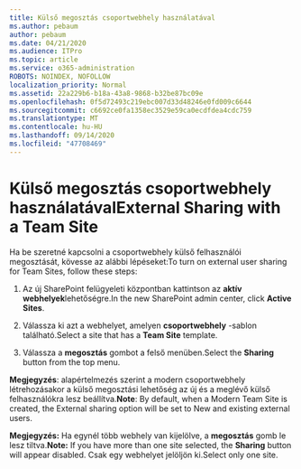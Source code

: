 ```yaml
---
title: Külső megosztás csoportwebhely használatával
ms.author: pebaum
author: pebaum
ms.date: 04/21/2020
ms.audience: ITPro
ms.topic: article
ms.service: o365-administration
ROBOTS: NOINDEX, NOFOLLOW
localization_priority: Normal
ms.assetid: 22a229b6-b18a-43a8-9868-b32be87bc09e
ms.openlocfilehash: 0f5d72493c219ebc007d33d48246e0fd009c6644
ms.sourcegitcommit: c6692ce0fa1358ec3529e59ca0ecdfdea4cdc759
ms.translationtype: MT
ms.contentlocale: hu-HU
ms.lasthandoff: 09/14/2020
ms.locfileid: "47708469"
---
```

# <a name="external-sharing-with-a-team-site"></a><span data-ttu-id="2f82f-102">Külső megosztás csoportwebhely használatával</span><span class="sxs-lookup"><span data-stu-id="2f82f-102">External Sharing with a Team Site</span></span>

<span data-ttu-id="2f82f-103">Ha be szeretné kapcsolni a csoportwebhely külső felhasználói megosztását, kövesse az alábbi lépéseket:</span><span class="sxs-lookup"><span data-stu-id="2f82f-103">To turn on external user sharing for Team Sites, follow these steps:</span></span> 
  
1. <span data-ttu-id="2f82f-104">Az új SharePoint felügyeleti központban kattintson az **aktív webhelyek**lehetőségre.</span><span class="sxs-lookup"><span data-stu-id="2f82f-104">In the new SharePoint admin center, click **Active Sites**.</span></span>
  
2. <span data-ttu-id="2f82f-105">Válassza ki azt a webhelyet, amelyen **csoportwebhely** -sablon található.</span><span class="sxs-lookup"><span data-stu-id="2f82f-105">Select a site that has a **Team Site** template.</span></span> 
  
3. <span data-ttu-id="2f82f-106">Válassza a **megosztás** gombot a felső menüben.</span><span class="sxs-lookup"><span data-stu-id="2f82f-106">Select the **Sharing** button from the top menu.</span></span> 
  
 <span data-ttu-id="2f82f-107">**Megjegyzés**: alapértelmezés szerint a modern csoportwebhely létrehozásakor a külső megosztási lehetőség az új és a meglévő külső felhasználókra lesz beállítva.</span><span class="sxs-lookup"><span data-stu-id="2f82f-107">**Note**: By default, when a Modern Team Site is created, the External sharing option will be set to New and existing external users.</span></span> 
  
 <span data-ttu-id="2f82f-108">**Megjegyzés:** Ha egynél több webhely van kijelölve, a **megosztás** gomb le lesz tiltva.</span><span class="sxs-lookup"><span data-stu-id="2f82f-108">**Note:** If you have more than one site selected, the **Sharing** button will appear disabled.</span></span> <span data-ttu-id="2f82f-109">Csak egy webhelyet jelöljön ki.</span><span class="sxs-lookup"><span data-stu-id="2f82f-109">Select only one site.</span></span> 
  

